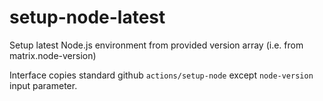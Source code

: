 # setup-node-latest
Setup latest Node.js environment from provided version array (i.e. from matrix.node-version)

Interface copies standard github `actions/setup-node` except `node-version` input parameter.